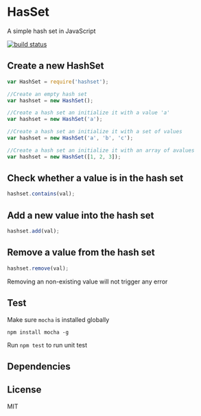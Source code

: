HasSet
======
A simple hash set in JavaScript

[![build status](https://travis-ci.org/liushuping/HashSet.svg?branch=master)](https://travis-ci.org/liushuping/HashSet.svg?branch=master)

## Create a new HashSet
```javascript
var HashSet = require('hashset');

//Create an empty hash set
var hashset = new HashSet();

//Create a hash set an initialize it with a value 'a'
var hashset = new HashSet('a');

//Create a hash set an initialize it with a set of values
var hashset = new HashSet('a', 'b', 'c');

//Create a hash set an initialize it with an array of avalues
var hashset = new HashSet([1, 2, 3]);
```

## Check whether a value is in the hash set
```javascript
hashset.contains(val);
```

## Add a new value into the hash set
```javascript
hashset.add(val);
```

## Remove a value from the hash set
```javascript
hashset.remove(val);
```
Removing an non-existing value will not trigger any error

## Test
Make sure `mocha` is installed globally
```
npm install mocha -g
```
Run `npm test` to run unit test

## Dependencies

## License
MIT